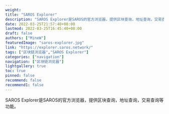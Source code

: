 ```yaml
---
weight: 
title: "SAROS Explorer"
description: "SAROS Explorer是SAROS的官方浏览器，提供区块查询，地址查询，交易查询等功能"
date: 2022-03-25T21:57:40+08:00
lastmod: 2022-03-25T16:45:40+08:00
draft: false
authors: ["MineW"]
featuredImage: "saros-explorer.jpg"
link: "https://explorer.saros.network/"
tags: ["区块链浏览器","SAROS Explorer"]
categories: ["navigation"]
navigation: ["区块链浏览器"]
lightgallery: true
toc: true
pinned: false
recommend: false
recommend1: false
---
```


SAROS Explorer是SAROS的官方浏览器，提供区块查询，地址查询，交易查询等功能。